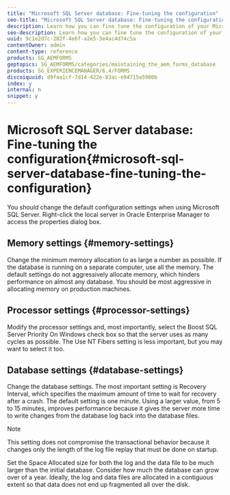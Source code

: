 ```yaml
---
title: "Microsoft SQL Server database: Fine-tuning the configuration"
seo-title: "Microsoft SQL Server database: Fine-tuning the configuration"
description: Learn how you can fine tune the configuration of your Microsoft SQL Server database.
seo-description: Learn how you can fine tune the configuration of your Microsoft SQL Server database.
uuid: 9c1e2d7c-282f-4e6f-a2e5-3e4ac4d74c5a
contentOwner: admin
content-type: reference
products: SG_AEMFORMS
geptopics: SG_AEMFORMS/categories/maintaining_the_aem_forms_database
products: SG_EXPERIENCEMANAGER/6.4/FORMS
discoiquuid: d9faa1cf-7d14-422e-83ac-e94715a5900b
index: y
internal: n
snippet: y
---
```


# Microsoft SQL Server database: Fine-tuning the configuration{#microsoft-sql-server-database-fine-tuning-the-configuration}

You should change the default configuration settings when using Microsoft SQL Server. Right-click the local server in Oracle Enterprise Manager to access the properties dialog box.

## Memory settings {#memory-settings}

Change the minimum memory allocation to as large a number as possible. If the database is running on a separate computer, use all the memory. The default settings do not aggressively allocate memory, which hinders performance on almost any database. You should be most aggressive in allocating memory on production machines.

## Processor settings {#processor-settings}

Modify the processor settings and, most importantly, select the Boost SQL Server Priority On Windows check box so that the server uses as many cycles as possible. The Use NT Fibers setting is less important, but you may want to select it too.

## Database settings {#database-settings}

Change the database settings. The most important setting is Recovery Interval, which specifies the maximum amount of time to wait for recovery after a crash. The default setting is one minute. Using a larger value, from 5 to 15 minutes, improves performance because it gives the server more time to write changes from the database log back into the database files.

>[!NOTE]
>
>This setting does not compromise the transactional behavior because it changes only the length of the log file replay that must be done on startup.

Set the Space Allocated size for both the log and the data file to be much larger than the initial database. Consider how much the database can grow over of a year. Ideally, the log and data files are allocated in a contiguous extent so that data does not end up fragmented all over the disk.
